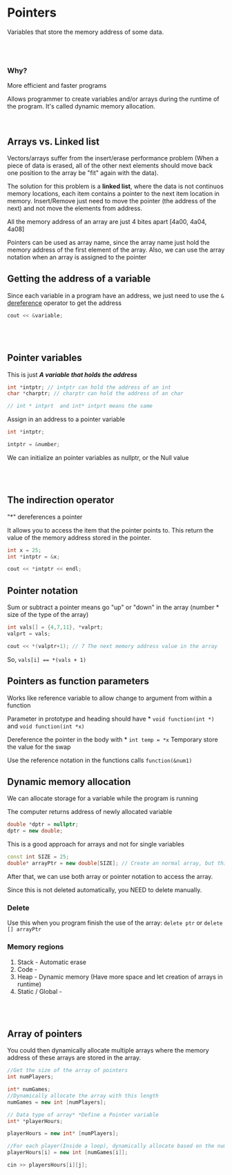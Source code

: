 # Pointers

Variables that store the memory address of some data.

<br/>
<br/>

### Why?

More efficient and faster programs

Allows programmer to create variables and/or arrays during the runtime of the program. It's called dynamic memory allocation.

<br/>

## Arrays vs. Linked list

Vectors/arrays suffer from the insert/erase performance problem (When a piece of data is erased, all of the other next elements should move back one position to the array be "fit" again with the data).

The solution for this problem is a **linked list**, where the data is not continuos memory locations, each item contains a pointer to the next item location in memory. Insert/Remove just need to move the pointer (the address of the next) and not move the elements from address.

All the memory address of an array are just 4 bites apart [4a00, 4a04, 4a08]

Pointers can be used as array name, since the array name just hold the memory address of the first element of the array. Also, we can use the array notation when an array is assigned to the pointer

## Getting the address of a variable

Since each variable in a program have an address, we just need to use the `&` <ins>dereference</ins> operator to get the address

```cpp
cout << &variable;
```

<br/>
<br/>

## Pointer variables

This is just ***A variable that holds the address***

```cpp
int *intptr; // intptr can hold the address of an int
char *charptr; // charptr can hold the address of an char

// int * intprt  and int* intprt means the same
```

Assign in an address to a pointer variable

```cpp
int *intptr;

intptr = &number;
```

We can initialize an pointer variables as nullptr, or the Null value

<br/>
<br/>

## The indirection operator

"*" dereferences a pointer

It allows you to access the item that the pointer points to. This return the value of the memory address stored in the pointer.

```cpp
int x = 25;
int *intptr = &x;

cout << *intptr << endl;
```

## Pointer notation

Sum or subtract a pointer means go "up" or "down" in the array (number * size of the type of the array)

```cpp
int vals[] = {4,7,11}, *valprt;
valprt = vals;

cout << *(valptr+1); // 7 The next memory address value in the array
```

So, `vals[i] == *(vals + 1)`

## Pointers as function parameters

Works like reference variable to allow change to argument from within a function

Parameter in prototype and heading should have *
`void function(int *)` and `void function(int *x)`

Dereference the pointer in the body with *
`int temp = *x` Temporary store the value for the swap 

Use the reference notation in the functions calls
`function(&num1)`

## Dynamic memory allocation

We can allocate storage for a variable while the program is running

The computer returns address of newly allocated variable

```cpp
double *dptr = nullptr;
dptr = new double;
```

This is a good approach for arrays and not for single variables

```cpp
const int SIZE = 25;
double* arrayPtr = new double[SIZE]; // Create an normal array, but this array do not have a name, the name is the pointer
```
After that, we can use both array or pointer notation to access the array.

Since this is not deleted automatically, you NEED to delete manually.

### Delete

Use this when you program finish the use of the array: `delete ptr` or `delete [] arrayPtr`

### Memory regions

1. Stack - Automatic erase
2. Code -
3. Heap - Dynamic memory (Have more space and let creation of arrays in runtime)
4. Static / Global - 

<br/>
<br/>

## Array of pointers

You could then dynamically allocate multiple arrays where the memory address of these arrays are stored in the array.

```cpp
//Get the size of the array of pointers
int numPlayers;

int* numGames;
//Dynamically allocate the array with this length
numGames = new int [numPlayers];

// Data type of array* *Define a Pointer variable
int* *playerHours;

playerHours = new int* [numPlayers];

//For each player(Inside a loop), dynamically allocate based on the number events that occurs in each dependent array
playerHours[i] = new int [numGames[i]];

cin >> playersHours[i][j];
```